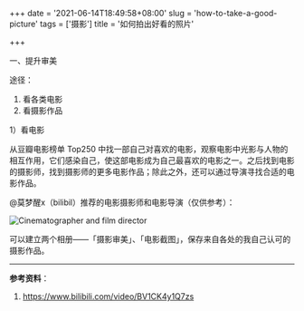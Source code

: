 +++
date = '2021-06-14T18:49:58+08:00'
slug = 'how-to-take-a-good-picture'
tags = ['摄影']
title = '如何拍出好看的照片'

+++

一、提升审美

途径：

1. 看各类电影
2. 看摄影作品

1）看电影

从豆瓣电影榜单 Top250 中找一部自己对喜欢的电影，观察电影中光影与人物的相互作用，它们感染自己，使这部电影成为自己最喜欢的电影之一。之后找到电影的摄影师，找到摄影师的更多电影作品；除此之外，还可以通过导演寻找合适的电影作品。

@莫梦醒x（bilibil）推荐的电影摄影师和电影导演（仅供参考）：

![Cinematographer and film director](https://cdn.jsdelivr.net/gh/tianheg/static@main/img/cinematographer-and-film-director.png)

可以建立两个相册——「摄影审美」、「电影截图」，保存来自各处的我自己认可的摄影作品。

---

**参考资料**：

1. <https://www.bilibili.com/video/BV1CK4y1Q7zs>
